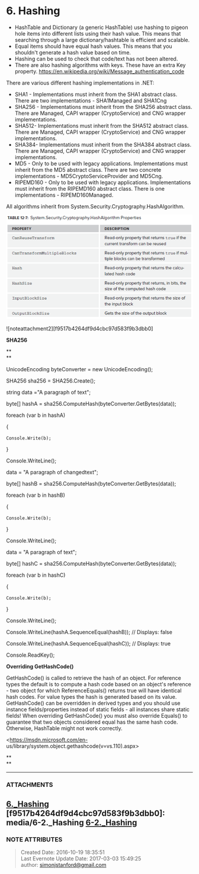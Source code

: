 # 6\. Hashing

  * HashTable and Dictionary<T> (a generic HashTable) use hashing to pigeon hole items into different lists using their hash value. This means that searching through a large dictionary/hashtable is efficient and scalable. 
  * Equal items should have equal hash values. This means that you shouldn't generate a hash value based on time. 
  * Hashing can be used to check that code/text has not been altered.
  * There are also hashing algorithms with keys. These have an extra Key property. <https://en.wikipedia.org/wiki/Message_authentication_code>

  

There are various different hashing implementations in .NET:

  * SHA1 - Implementations must inherit from the SHA1 abstract class. There are two implementations - SHA1Managed and SHA1Cng
  * SHA256 - Implementations must inherit from the SHA256 abstract class. There are Managed, CAPI wrapper (CryptoService) and CNG wrapper implementations.
  * SHA512- Implementations must inherit from the SHA512 abstract class. There are Managed, CAPI wrapper (CryptoService) and CNG wrapper implementations.
  * SHA384- Implementations must inherit from the SHA384 abstract class. There are Managed, CAPI wrapper (CryptoService) and CNG wrapper implementations.
  * MD5 - Only to be used with legacy applications. Implementations must inherit from the MD5 abstract class. There are two concrete implementations - MD5CryptoServiceProvider and MD5Cng.
  * RIPEMD160 - Only to be used with legacy applications. Implementations must inherit from the RIPEMD160 abstract class. There is one implementations - RIPEMD160Managed.

  

All algorithms inherit from System.Security.Cryptography.HashAlgorithm.

  

![noteattachment1][21245438b2006f57d0d183edbb61d410]

  

![noteattachment2][f9517b4264df9d4cbc97d583f9b3dbb0]

  

 **SHA256**

 **  
**

  

UnicodeEncoding byteConverter = new UnicodeEncoding();

SHA256 sha256 = SHA256.Create();

string data ="A paragraph of text";

byte[] hashA = sha256.ComputeHash(byteConverter.GetBytes(data));

foreach (var b in hashA)

{

    Console.Write(b);

}

Console.WriteLine();

data = "A paragraph of changedtext";

byte[] hashB = sha256.ComputeHash(byteConverter.GetBytes(data));

foreach (var b in hashB)

{

    Console.Write(b);

}

Console.WriteLine();

data = "A paragraph of text";

byte[] hashC = sha256.ComputeHash(byteConverter.GetBytes(data));

foreach (var b in hashC)

{

    Console.Write(b);

}

Console.WriteLine();

Console.WriteLine(hashA.SequenceEqual(hashB)); // Displays: false

Console.WriteLine(hashA.SequenceEqual(hashC)); // Displays: true

Console.ReadKey();

  

  

  

 **Overriding GetHashCode()**

GetHashCode() is called to retrieve the hash of an object. For reference types
the default is to compute a hash code based on an object's reference - two
object for which ReferenceEquals() returns true will have identical hash
codes. For value types the hash is generated based on its value. GetHashCode()
can be overridden in derived types and you should use instance
fields/properties instead of static fields - all instances share static
fields! When overriding GetHashCode() you must also override Equals() to
guarantee that two objects considered equal has the same hash code. Otherwise,
HashTable might not work correctly.

  

<https://msdn.microsoft.com/en-
us/library/system.object.gethashcode(v=vs.110).aspx>

  

 **  
**


---
### ATTACHMENTS
[21245438b2006f57d0d183edbb61d410]: media/6._Hashing
[6._Hashing](media/6._Hashing)
[f9517b4264df9d4cbc97d583f9b3dbb0]: media/6-2._Hashing
[6-2._Hashing](media/6-2._Hashing)
---
### NOTE ATTRIBUTES
>Created Date: 2016-10-19 18:35:51  
>Last Evernote Update Date: 2017-03-03 15:49:25  
>author: simonjstanford@gmail.com  
<!--stackedit_data:
eyJoaXN0b3J5IjpbLTE1ODM5NzA2MDFdfQ==
-->